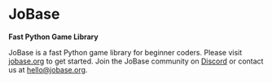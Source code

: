 # JoBase
**Fast Python Game Library**

JoBase is a fast Python game library for beginner coders.
Please visit [jobase.org](https://jobase.org) to get started.
Join the JoBase community on [Discord](https://discord.com/invite/DzHyvZfa5q) or contact us at <hello@jobase.org>.
